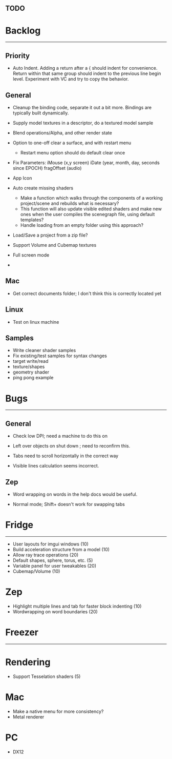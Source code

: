 TODO
----

# Backlog
---------
## Priority
- Auto Indent.  Adding a return after a { should indent for convenience.  Return within that same group should indent to the previous line begin level.  Experiment with VC and try to copy the behavior.

## General
- Cleanup the binding code, separate it out a bit more.  Bindings are typically built dynamically.

- Supply model textures in a descriptor, do a textured model sample

- Blend operations/Alpha, and other render state

- Option to one-off clear a surface, and with restart menu
    - Restart menu option should do default clear once

- Fix Parameters:
    iMouse (x,y screen)
    iDate (year, month, day, seconds since EPOCH)
    fragOffset (audio)

- App Icon

- Auto create missing shaders
    - Make a function which walks through the components of a working project/scene and rebuilds what is necessary?
    - This function will also update visible edited shaders and make new ones when the user compiles the scenegraph file, using default templates?
    - Handle loading from an empty folder using this approach?

- Load/Save a project from a zip file?

- Support Volume and Cubemap textures

- Full screen mode
-
## Mac
- Get correct documents folder; I don't think this is correctly located yet

## Linux
- Test on linux machine

## Samples
- Write cleaner shader samples
- Fix existing/test samples for syntax changes
-   target write/read
-   texture/shapes
-   geometry shader
-   ping pong example


# Bugs
------
## General
- Check low DPI; need a machine to do this on

- Left over objects on shut down ; need to reconfirm this.

- Tabs need to scroll horizontally in the correct way

- Visible lines calculation seems incorrect.

## Zep
- Word wrapping on words in the help docs would be useful.

- Normal mode; Shift+ doesn't work for swapping tabs


# Fridge
--------
- User layouts for imgui windows (10)
- Build acceleration structure from a model (10)
- Allow ray trace operations (20)
- Default shapes, sphere, torus, etc. (5)
- Variable panel for user tweakables (20)
- Cubemap/Volume (10)

# Zep
- Highlight multiple lines and tab for faster block indenting (10)
- Wordwrapping on word boundaries (20)


# Freezer
---------
# Rendering
- Support Tesselation shaders (5)

# Mac
- Make a native menu for more consistency?
- Metal renderer

# PC
- DX12
